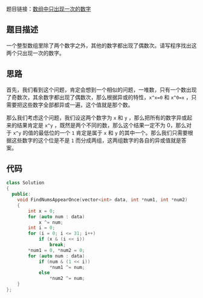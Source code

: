 题目链接：[数组中只出现一次的数字](https://www.nowcoder.com/practice/e02fdb54d7524710a7d664d082bb7811?tpId=13&tqId=11193&rp=2&ru=%2Fta%2Fcoding-interviews&qru=%2Fta%2Fcoding-interviews%2Fquestion-ranking&tPage=2)

## 题目描述

一个整型数组里除了两个数字之外，其他的数字都出现了偶数次。请写程序找出这两个只出现一次的数字。

## 思路

首先，我们看到这个问题，肯定会想到一个相似的问题，一堆数，只有一个数出现了奇数次，其余数字都出现了偶数次，那么根据异或的特性，`x^x=0` 和 `x^0=x` ，只需要把这些数字全部都异或一遍，这个值就是那个数。

那么我们考虑这个问题，我们设这两个数字为 `x` 和 `y` ，那么把所有的数字异或起来的结果肯定是 `x^y` ，既然是两个不同的数，那么这个结果一定不为 0，那么对于 `x^y` 的值的最低位的一个 `1`  肯定是属于 `x` 和 `y` 的其中一个。那么我们只需要根据这些数字的这个位是不是 `1` 而分成两组，这两组数字的各自的异或值就是答案。

## 代码

```cpp
class Solution
{
  public:
    void FindNumsAppearOnce(vector<int> data, int *num1, int *num2)
    {
        int x = 0;
        for (auto num : data)
            x ^= num;
        int i = 0;
        for (i = 0; i <= 31; i++)
            if (x & (i << i))
                break;
        *num1 = 0, *num2 = 0;
        for (auto num : data)
            if (num & (1 << i))
                *num1 ^= num;
            else
                *num2 ^= num;
    }
};
```

